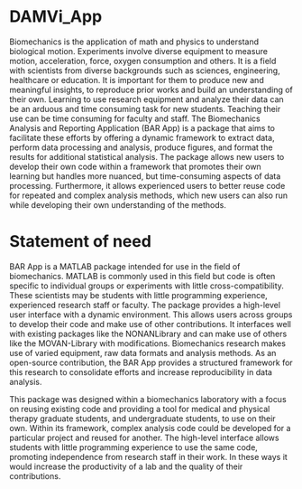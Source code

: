 # DAMVi_App
Biomechanics is the application of math and physics to understand biological motion. Experiments involve diverse equipment to measure motion, acceleration, force, oxygen consumption and others. It is a field with scientists from diverse backgrounds such as sciences, engineering, healthcare or education. It is important for them to produce new and meaningful insights, to reproduce prior works and build an understanding of their own. Learning to use research equipment and analyze their data can be an arduous and time consuming task for new students. Teaching their use can be time consuming for faculty and staff. The Biomechanics Analysis and Reporting Application (BAR App) is a package that aims to facilitate these efforts by offering a dynamic framework to extract data, perform data processing and analysis, produce figures, and format the results for additional statistical analysis. The package allows new users to develop their own code within a framework that promotes their own learning but handles more nuanced, but time-consuming aspects of data processing. Furthermore, it allows experienced users to better reuse code for repeated and complex analysis methods, which new users can also run while developing their own understanding of the methods.

# Statement of need


BAR App is a MATLAB package intended for use in the field of biomechanics. MATLAB is commonly used in this field but code is often specific to individual groups or experiments with little cross-compatibility. These scientists may be students with little programming experience, experienced research staff or faculty. The package provides a high-level user interface with a dynamic environment. This allows users across groups to develop their code and make use of other contributions. It interfaces well with existing packages like the NONANLibrary and can make use of others like the MOVAN-Library with modifications. Biomechanics research makes use of varied equipment, raw data formats and analysis methods. As an open-source contribution, the BAR App provides a structured framework for this research to consolidate efforts and increase reproducibility in data analysis.

This package was designed within a biomechanics laboratory with a focus on reusing existing code and providing a tool for medical and physical therapy graduate students, and undergraduate students, to use on their own. Within its framework, complex analysis code could be developed for a particular project and reused for another. The high-level interface allows students with little programming experience to use the same code, promoting independence from research staff in their work. In these ways it would increase the productivity of a lab and the quality of their contributions.
